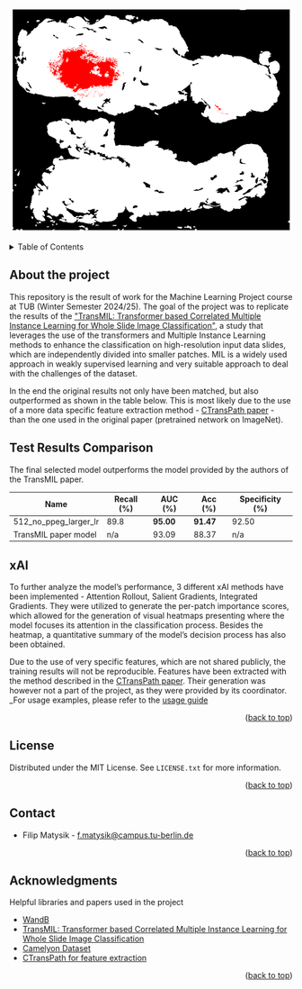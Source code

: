 <p align="center">
  <a href="https://github.com/othneildrew/Best-README-Template">
    <img src="./imgs/transmil_gif.gif" alt="Logo" width="600" height="400">
  </a>

<!-- TABLE OF CONTENTS -->
<details>
  <summary>Table of Contents</summary>
  <ol>
    <li>
      <a href="#about-the-project">About The Project</a>
      </ul>
    </li>
    <li><a href="#license">License</a></li>
    <li><a href="#contact">Contact</a></li>
    <li><a href="#acknowledgments">Acknowledgments</a></li>
  </ol>
</details>

<!-- GETTING STARTED -->
## About the project

This repository is the result of work for the Machine Learning Project course at TUB (Winter Semester 2024/25). The goal of the project was to replicate the results of the ["TransMIL: Transformer based Correlated Multiple Instance Learning for Whole Slide Image Classification"](https://arxiv.org/abs/2106.00908), a study that leverages the use of the transformers and Multiple Instance Learning methods to enhance the classification on high-resolution input data slides, which are independently divided into smaller patches. MIL is a widely used approach in weakly supervised learning and very suitable approach to deal with the challenges of the dataset.

In the end the original results not only have been matched, but also outperformed as shown in the table below. This is most likely due to the use of a more data specific feature extraction method - [CTransPath paper](https://www.semanticscholar.org/paper/Transformer-based-unsupervised-contrastive-learning-WangYang/439e78726a9c4a30216ebc43a82e44758a5a4619) - than the one used in the original paper (pretrained network on ImageNet).

## Test Results Comparison
The final selected model outperforms the model provided by the authors of the TransMIL paper.

| Name                     | Recall (%) | AUC (%)  | Acc (%)  | Specificity (%) |
|--------------------------|-----------|---------|---------|----------------|
| 512_no_ppeg_larger_lr   | 89.8  | **95.00** | **91.47** | 92.50          |
| TransMIL paper model    | n/a       | 93.09   | 88.37   | n/a            |

## xAI
To further analyze the model’s performance, 3 different xAI methods have been implemented - Attention Rollout, Salient Gradients, Integrated Gradients. They were utilized to generate the per-patch importance scores, which allowed for the generation of visual heatmaps presenting where the model focuses its attention in the classification process. Besides the heatmap, a quantitative summary of the model’s decision process has also been obtained.

<!-- USAGE EXAMPLES -->

Due to the use of very specific features, which are not shared publicly, the training results will not be reproducible. Features have been extracted with the method described in the [CTransPath paper](https://www.semanticscholar.org/paper/Transformer-based-unsupervised-contrastive-learning-WangYang/439e78726a9c4a30216ebc43a82e44758a5a4619). Their generation was however not a part of the project, as they were provided by its coordinator.
_For usage examples, please refer to the [usage guide](docs/usage.md)

<p align="right">(<a href="#readme-top">back to top</a>)</p>

<!-- LICENSE -->
## License
Distributed under the MIT License. See `LICENSE.txt` for more information.

<p align="right">(<a href="#readme-top">back to top</a>)</p>


<!-- CONTACT -->
## Contact
* Filip Matysik - f.matysik@campus.tu-berlin.de
<p align="right">(<a href="#readme-top">back to top</a>)</p>


<!-- ACKNOWLEDGMENTS -->
## Acknowledgments

Helpful libraries and papers used in the project

* [WandB](https://wandb.ai/site)
* [TransMIL: Transformer based Correlated Multiple Instance Learning for Whole Slide Image Classification](https://arxiv.org/abs/2106.00908)
* [Camelyon Dataset](https://camelyon16.grand-challenge.org/Data/)
* [CTransPath for feature extraction](https://www.semanticscholar.org/paper/Transformer-based-unsupervised-contrastive-learning-WangYang/439e78726a9c4a30216ebc43a82e44758a5a4619)

<p align="right">(<a href="#readme-top">back to top</a>)</p>
